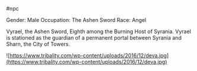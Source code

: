 #npc 

Gender: Male
Occupation: The Ashen Sword
Race: Angel

Vyrael, the Ashen Sword, Eighth among the Burning Host of Syrania. Vyrael is stationed as the guardian of a permanent portal between Syrania and Sharn, the City of Towers.

![https://www.tribality.com/wp-content/uploads/2016/12/deva.jpg](https://www.tribality.com/wp-content/uploads/2016/12/deva.jpg)
